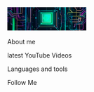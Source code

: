 <a href="https://the-unl.com" target="_blank">
  <img src="https://raw.githubusercontent.com/Lexovt/Lexovt/dff6d0e390fbc180333c67464dd24576695f7e09/Assets/Header.jpg" alt="The Unlimited" width="180"/>
</a>

About me

latest YouTube Videos

Languages and tools

Follow Me